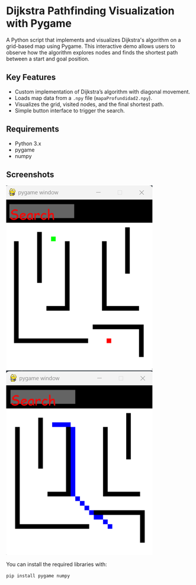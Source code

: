 # Dijkstra Pathfinding Visualization with Pygame

A Python script that implements and visualizes Dijkstra's algorithm on a grid-based map using Pygame. This interactive demo allows users to observe how the algorithm explores nodes and finds the shortest path between a start and goal position.

## Key Features  
- Custom implementation of Dijkstra’s algorithm with diagonal movement.  
- Loads map data from a `.npy` file (`mapaProfundidad2.npy`).  
- Visualizes the grid, visited nodes, and the final shortest path.  
- Simple button interface to trigger the search.

## Requirements  
- Python 3.x  
- pygame  
- numpy

## Screenshots
![Screenshot](screenshots/1.png)
![Screenshot](screenshots/2.png)

You can install the required libraries with:
```bash
pip install pygame numpy

